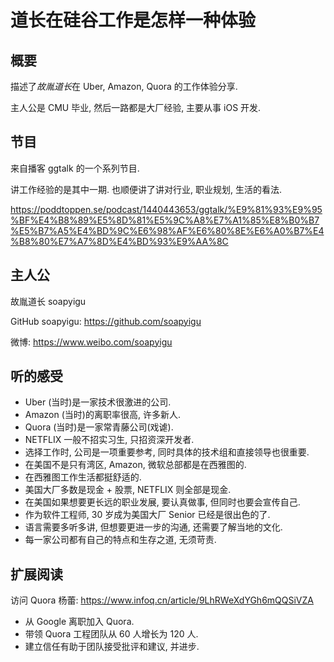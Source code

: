 # 道长在硅谷工作是怎样一种体验

## 概要

描述了*故胤道长*在 Uber, Amazon, Quora 的工作体验分享.

主人公是 CMU 毕业, 然后一路都是大厂经验, 主要从事 iOS 开发.

## 节目

来自播客 ggtalk 的一个系列节目.

讲工作经验的是其中一期. 也顺便讲了讲对行业, 职业规划, 生活的看法.

<https://poddtoppen.se/podcast/1440443653/ggtalk/%E9%81%93%E9%95%BF%E4%B8%89%E5%8D%81%E5%9C%A8%E7%A1%85%E8%B0%B7%E5%B7%A5%E4%BD%9C%E6%98%AF%E6%80%8E%E6%A0%B7%E4%B8%80%E7%A7%8D%E4%BD%93%E9%AA%8C>

## 主人公

故胤道长 soapyigu

GitHub soapyigu: <https://github.com/soapyigu>

微博: <https://www.weibo.com/soapyigu>

## 听的感受

- Uber (当时)是一家技术很激进的公司.
- Amazon (当时)的离职率很高, 许多新人.
- Quora (当时)是一家常青藤公司(戏谑).
- NETFLIX 一般不招实习生, 只招资深开发者.
- 选择工作时, 公司是一项重要参考, 同时具体的技术组和直接领导也很重要.
- 在美国不是只有湾区, Amazon, 微软总部都是在西雅图的.
- 在西雅图工作生活都挺舒适的.
- 美国大厂多数是现金 + 股票, NETFLIX 则全部是现金.
- 在美国如果想要更长远的职业发展, 要认真做事, 但同时也要会宣传自己.
- 作为软件工程师, 30 岁成为美国大厂 Senior 已经是很出色的了.
- 语言需要多听多讲, 但想要更进一步的沟通, 还需要了解当地的文化.
- 每一家公司都有自己的特点和生存之道, 无须苛责.

## 扩展阅读

访问 Quora 杨蕾: <https://www.infoq.cn/article/9LhRWeXdYGh6mQQSiVZA>

- 从 Google 离职加入 Quora.
- 带领 Quora 工程团队从 60 人增长为 120 人.
- 建立信任有助于团队接受批评和建议, 并进步.
